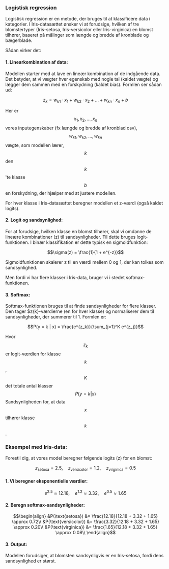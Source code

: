 
### Logistisk regression

Logistisk regression er en metode, der bruges til at klassificere data i kategorier. I Iris-datasættet ønsker vi at forudsige, hvilken af tre blomstertyper (Iris-setosa, Iris-versicolor eller Iris-virginica) en blomst tilhører, baseret på målinger som længde og bredde af kronblade og bægerblade.

Sådan virker det:

#### 1. Linearkombination af data:

Modellen starter med at lave en lineær kombination af de indgående data. Det betyder, at vi vægter hver egenskab med nogle tal (kaldet vægte) og lægger dem sammen med en forskydning (kaldet bias). Formlen ser sådan ud:


$$z_k = w_{k1} \cdot x_1 + w_{k2} \cdot x_2 + \ldots + w_{kn} \cdot x_n + b$$


Her er $$x_1, x_2, \ldots, x_n$$ vores inputegenskaber (fx længde og bredde af kronblad osv), $$w_{k1}, w_{k2}, \ldots, w_{kn}$$ vægte, som modellen lærer, $$k$$ den $$k$$'te klasse
$$b$$ en forskydning, der hjælper med at justere modellen.

For hver klasse i Iris-datasættet beregner modellen et z-værdi (også kaldet logits).

#### 2. Logit og sandsynlighed:

For at forudsige, hvilken klasse en blomst tilhører, skal vi omdanne de lineære kombinationer (z) til sandsynligheder. Til dette bruges logit-funktionen. I binær klassifikation er dette typisk en sigmoidfunktion:


$$\sigma(z) = \frac{1}{1 + e^{-z}}$$


Sigmoidfunktionen skalerer z til en værdi mellem 0 og 1, der kan tolkes som sandsynlighed.

Men fordi vi har flere klasser i Iris-data, bruger vi i stedet softmax-funktionen.

#### 3. Softmax:

Softmax-funktionen bruges til at finde sandsynligheder for flere klasser. Den tager $z{k}-værdierne (en for hver klasse) og normaliserer dem til sandsynligheder, der summerer til 1. Formlen er:


$$P(y = k | x) = \frac{e^{z_k}}{\sum_{j=1}^K e^{z_j}}$$


Hvor $$z_k$$ er logit-værdien for klasse $$k$$, $$K$$ det totale antal klasser $$P(y = k | x)$$ Sandsynligheden for, at data $$x$$ tilhører klasse $$k$$.

### Eksempel med Iris-data:

Forestil dig, at vores model beregner følgende logits (z) for en blomst:


$$z_{\text{setosa}} = 2.5, \quad z_{\text{versicolor}} = 1.2, \quad z_{\text{virginica}} = 0.5$$


#### 1.	Vi beregner eksponentielle værdier:

$$e^{2.5} \approx 12.18, \quad e^{1.2} \approx 3.32, \quad e^{0.5} \approx 1.65$$

#### 2. Beregn softmax-sandsynligheder:

$$\begin{align}
&P(\text{setosa}) &= \frac{12.18}{12.18 + 3.32 + 1.65} \approx 0.72\\
&P(\text{versicolor}) &= \frac{3.32}{12.18 + 3.32 + 1.65} \approx 0.20\\
&P(\text{virginica}) &= \frac{1.65}{12.18 + 3.32 + 1.65} \approx 0.08\\
\end{align}$$

#### 3.	Output:
Modellen forudsiger, at blomsten sandsynligvis er en Iris-setosa, fordi dens sandsynlighed er størst.
